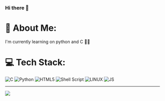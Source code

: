 ### Hi there 👋
# 💫 About Me:
I'm currently learning on python and C 👍🏾


# 💻 Tech Stack:
![C](https://img.shields.io/badge/c-%2300599C.svg?style=for-the-badge&logo=c&logoColor=white) ![Python](https://img.shields.io/badge/python-3670A0?style=for-the-badge&logo=python&logoColor=ffdd54) ![HTML5](https://img.shields.io/badge/html5-%23E34F26.svg?style=for-the-badge&logo=html5&logoColor=white) ![Shell Script](https://img.shields.io/badge/shell_script-%23121011.svg?style=for-the-badge&logo=gnu-bash&logoColor=white) ![LINUX](https://img.shields.io/badge/Linux-FCC624?style=for-the-badge&logo=linux&logoColor=black) ![JS](https://camo.githubusercontent.com/a99a841dd7a6885bdb8abf057e6f1e70f27aa66202942279641cbd0c702af34a/68747470733a2f2f75706c6f61642e77696b696d656469612e6f72672f77696b6970656469612f636f6d6d6f6e732f7468756d622f332f33622f4a6176617363726970745f4c6f676f2e706e672f36343070782d4a6176617363726970745f4c6f676f2e706e67)

---
[![](https://visitcount.itsvg.in/api?id=FatyyD&icon=0&color=10)](https://visitcount.itsvg.in)
